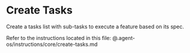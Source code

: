 # Create Tasks

Create a tasks list with sub-tasks to execute a feature based on its spec.

Refer to the instructions located in this file:
 @.agent-os/instructions/core/create-tasks.md